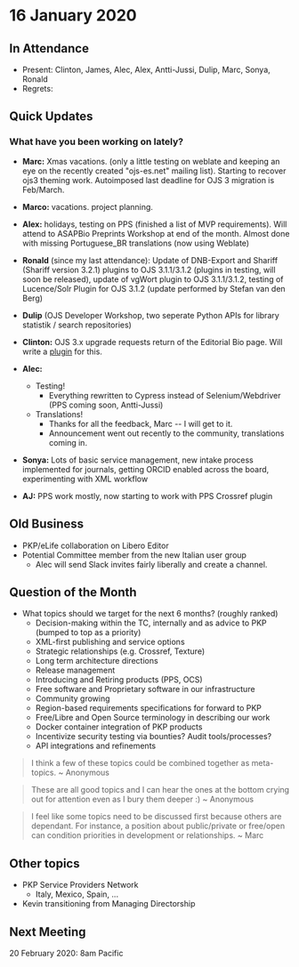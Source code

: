 # 16 January 2020

In Attendance
-------------

-   Present: Clinton, James, Alec, Alex, Antti-Jussi, Dulip, Marc, Sonya, Ronald
-   Regrets:

Quick Updates
-------------
### What have you been working on lately?

- **Marc:** Xmas vacations. (only a little testing on weblate and keeping an eye on the recently created "ojs-es.net" mailing list). Starting to recover ojs3 theming work. Autoimposed last deadline for OJS 3 migration is Feb/March.
- **Marco:** vacations. project planning.
- **Alex:** holidays, testing on PPS (finished a list of MVP requirements). Will attend to ASAPBio Preprints Workshop at end of the month. Almost done with missing Portuguese_BR translations (now using Weblate)
- **Ronald** (since my last attendance): Update of DNB-Export and Shariff (Shariff version 3.2.1) plugins to OJS 3.1.1/3.1.2 (plugins in testing, will soon be released), update of vgWort plugin to OJS 3.1.1/3.1.2, testing of Lucence/Solr Plugin for OJS 3.1.2 (update performed by Stefan van den Berg)
- **Dulip** (OJS Developer Workshop,  two seperate Python  APIs for library statistik / search repositories)
- **Clinton:** OJS 3.x upgrade requests return of the Editorial Bio page.  Will write a [plugin](https://github.com/ulsdevteam/pkp-editorialBio) for this.
- **Alec:**
    - Testing!
        - Everything rewritten to Cypress instead of Selenium/Webdriver (PPS coming soon, Antti-Jussi)
    - Translations!
        - Thanks for all the feedback, Marc -- I will get to it.
        - Announcement went out recently to the community, translations coming in.

- **Sonya:** Lots of basic service management, new intake process implemented for journals, getting ORCID enabled across the board, experimenting with XML workflow
- **AJ:** PPS work mostly, now starting to work with PPS Crossref plugin

Old Business
------------
- PKP/eLife collaboration on Libero Editor
- Potential Committee member from the new Italian user group
    - Alec will send Slack invites fairly liberally and create a channel.

Question of the Month
---------------------
- What topics should we target for the next 6 months? (roughly ranked)
    - Decision-making within the TC, internally and as advice to PKP (bumped to top as a priority)
    - XML-first publishing and service options
    - Strategic relationships (e.g. Crossref, Texture)
    - Long term architecture directions
    - Release management
    - Introducing and Retiring products (PPS, OCS)
    - Free software and Proprietary software in our infrastructure
    - Community growing
    - Region-based requirements specifications for forward to PKP
    - Free/Libre and Open Source terminology in describing our work
    - Docker container integration of PKP products
    - Incentivize security testing via bounties? Audit tools/processes?
    - API integrations and refinements

> I think a few of these topics could be combined together as meta-topics. ~ Anonymous

> These are all good topics and I can hear the ones at the bottom crying out for attention even as I bury them deeper :) ~ Anonymous

> I feel like some topics need to be discussed first because others are dependant. For instance, a position about public/private or free/open can condition priorities in development or relationships. ~ Marc


Other topics
------------
- PKP Service Providers Network
    - Italy, Mexico, Spain, ...
- Kevin transitioning from Managing Directorship

Next Meeting
------------

20 February 2020: 8am Pacific
